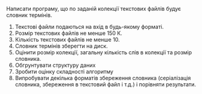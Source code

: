 Написати програму, що по заданій колекції текстових файлів будує словник термінів.

1. Текстові файли подаються на вхід в будь-якому форматі.
2. Розмір текстових файлів не менше 150 К.
3. Кількість текстових файлів не менше 10.
4. Словник термінів зберегти на диск.
5. Оцінити розмір колекції, загальну кількість слів в колекції та розмір словника.
6. Обгрунтувати структуру даних
7. Зробити оцінку складності алгоритму
8. Випробувати декілька форматів збереження словника (серіалізація словника, збереження в текстовий файл і т.д.) і порівняти результати.